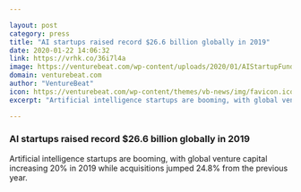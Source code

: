 ```yaml
---

layout: post
category: press
title: "AI startups raised record $26.6 billion globally in 2019"
date: 2020-01-22 14:06:32
link: https://vrhk.co/36i7l4a
image: https://venturebeat.com/wp-content/uploads/2020/01/AIStartupFunding.png?w=1200&strip=all
domain: venturebeat.com
author: "VentureBeat"
icon: https://venturebeat.com/wp-content/themes/vb-news/img/favicon.ico
excerpt: "Artificial intelligence startups are booming, with global venture capital increasing 20% in 2019 while acquisitions jumped 24.8% from the previous year."

---
```


### AI startups raised record $26.6 billion globally in 2019

Artificial intelligence startups are booming, with global venture capital increasing 20% in 2019 while acquisitions jumped 24.8% from the previous year.